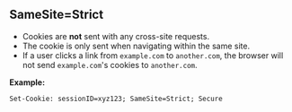 ## **SameSite=Strict**

- Cookies are **not** sent with any cross-site requests.
- The cookie is only sent when navigating within the same site.
- If a user clicks a link from `example.com` to `another.com`, the browser will not send `example.com`'s cookies to `another.com`.

**Example:**

```http
Set-Cookie: sessionID=xyz123; SameSite=Strict; Secure
```